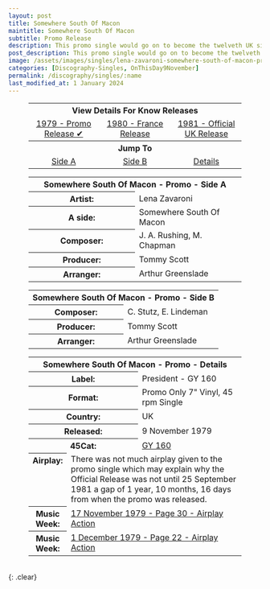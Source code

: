 ```yaml
---
layout: post
title: Somewhere South Of Macon
maintitle: Somewhere South Of Macon
subtitle: Promo Release
description: This promo single would go on to become the twelveth UK single released by Lena Zavaroni.
post_description: This promo single would go on to become the twelveth UK single released by Lena Zavaroni.
image: /assets/images/singles/lena-zavaroni-somewhere-south-of-macon-president.jpg
categories: [Discography-Singles, OnThisDay9November]
permalink: /discography/singles/:name
last_modified_at: 1 January 2024
---
```


<figure class="fig3">
<table style="text-align:center;">
<tr><th colspan="3">View Details For Know Releases</th></tr>
<tr><td style="width:33%;"><a href="#Somewhere%20South%20Of%20Macon">1979 - Promo Release &#x2714;</a></td><td style="width:34%;"><a href="/discography/singles/1980-somewhere-south-of-macon-france">1980 - France Release</a></td><td style="width:33%;"><a href="/discography/singles/1981-09-25-somewhere-south-of-macon-uk">1981 - Official UK Release</a></td></tr>
<tr><th colspan="3">Jump To</th></tr>
<tr><td style="width:20%;"><a href="#infobox1">Side A</a></td><td style="width:20%;"><a href="#infobox2">Side B</a></td><td style="width:20%;"><a href="#infobox3">Details</a></td></tr>
</table>
</figure>

<figure class="fig3">
<table>
<tr id="infobox1"><th colspan="2">Somewhere South Of Macon - Promo - Side A</th></tr>
<tr><th style="width:50%;">Artist:</th><td style="width:50%;">Lena Zavaroni</td></tr>
<tr><th>A side:</th><td>Somewhere South Of Macon</td></tr>
<tr><th>Composer:</th><td>J. A. Rushing, M. Chapman</td></tr>
<tr><th>Producer:</th><td>Tommy Scott</td></tr>
<tr><th>Arranger:</th><td>Arthur Greenslade</td></tr>
</table>
</figure>

<figure class="fig3">
<table>
<tr id="infobox2"><th colspan="2">Somewhere South Of Macon - Promo - Side B</th></tr>
<tr><th style="width:50%;">Composer:</th><td style="width:50%;">C. Stutz, E. Lindeman</td></tr>
<tr><th>Producer:</th><td>Tommy Scott</td></tr>
<tr><th>Arranger:</th><td>Arthur Greenslade</td></tr>
</table>
</figure>

<figure class="fig3">
<table>
<tr id="infobox3"><th colspan="3">Somewhere South Of Macon - Promo - Details</th></tr>
<tr><th colspan="2">Label:</th><td>President - GY 160</td></tr>
<tr><th colspan="2" style="width:50%;">Format:</th><td colspan="2" style="width:50%;">Promo Only 7" Vinyl, 45 rpm Single</td></tr>
<tr><th colspan="2">Country:</th><td>UK</td></tr>
<tr><th colspan="2">Released:</th><td>9 November 1979</td></tr>
<tr><th colspan="2">45Cat:</th><td><a class="external-link" href="http://www.45cat.com/record/gy160">GY 160</a></td></tr>
<tr class="split"><th style="width:15%; vertical-align:top;">Airplay:</th><td colspan="2">There was not much airplay given to the promo single which may explain why the Official Release was not until 25 September 1981 a gap of 1 year, 10 months, 16 days from when the promo was released.</td></tr>
<tr><th>Music Week:</th><td colspan="2"><a class="external-link" href="https://worldradiohistory.com/UK/Music-Week/1979/Music-Week-1979-11-17.pdf#page=30">17 November 1979 - Page 30 - Airplay Action</a></td></tr>
<tr><th>Music Week:</th><td colspan="2"><a class="external-link" href="https://worldradiohistory.com/UK/Music-Week/1979/Music-Week-1979-12-01.pdf#page=22">1 December 1979 - Page 22 - Airplay Action</a></td></tr>
</table>
</figure>

<br />{: .clear}

